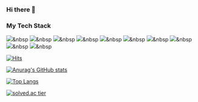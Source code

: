 ### Hi there 👋

### My Tech Stack
<img src="https://img.shields.io/badge/Java-007396?style=flat-square&logo=Java&logoColor=white"/></a>&nbsp 
<img src="https://img.shields.io/badge/Spring-6DB33F?style=flat-square&logo=Spring&logoColor=white"/></a>&nbsp 
<img src="https://img.shields.io/badge/Swagger-85EA2D?style=flat-square&logo=Swagger&logoColor=white"/></a>&nbsp 
<img src="https://img.shields.io/badge/MySQL-4479A1?style=flat-square&logo=MySQL&logoColor=white"/></a>&nbsp 
<img src="https://img.shields.io/badge/AWS-232F3E?style=flat-square&logo=Amazon AWS&logoColor=white"/></a>&nbsp 
<img src="https://img.shields.io/badge/Docker-2496ED?style=flat-square&logo=Docker&logoColor=white"/></a>&nbsp 
<img src="https://img.shields.io/badge/Jenkins-D24939?style=flat-square&logo=Jenkins&logoColor=white"/></a>&nbsp 
<img src="https://img.shields.io/badge/JavaScript-F7DF1E?style=flat-square&logo=JavaScript"/></a>&nbsp 
<img src="https://img.shields.io/badge/Vue.js-4FC08D?style=flat-square&logo=Vue.js&logoColor=white"/></a>&nbsp 
<img src="https://img.shields.io/badge/React-61DAFB?style=flat-square&logo=React&logoColor=white"/></a>&nbsp 
  

[![Hits](https://hits.seeyoufarm.com/api/count/incr/badge.svg?url=https%3A%2F%2Fgithub.com%2Fyujeong0&count_bg=%2336DFC0&title_bg=%23555555&icon=&icon_color=%23E7E7E7&title=hits&edge_flat=false)](https://hits.seeyoufarm.com)

[![Anurag's GitHub stats](https://github-readme-stats.vercel.app/api?username=yujeong0&theme=radical)](https://github.com/anuraghazra/github-readme-stats)

[![Top Langs](https://github-readme-stats.vercel.app/api/top-langs/?username=yujeong0&layout=compact)](https://github.com/anuraghazra/github-readme-stats)

[![solved.ac tier](http://mazassumnida.wtf/api/generate_badge?boj=dbwjd1120)](https://solved.ac/dbwjd1120)

<!--
**yujeong0/yujeong0** is a ✨ _special_ ✨ repository because its `README.md` (this file) appears on your GitHub profile.

Here are some ideas to get you started:

- 🔭 I’m currently working on ...
- 🌱 I’m currently learning ...
- 👯 I’m looking to collaborate on ...
- 🤔 I’m looking for help with ...
- 💬 Ask me about ...
- 📫 How to reach me: ...
- 😄 Pronouns: ...
- ⚡ Fun fact: ...
-->
